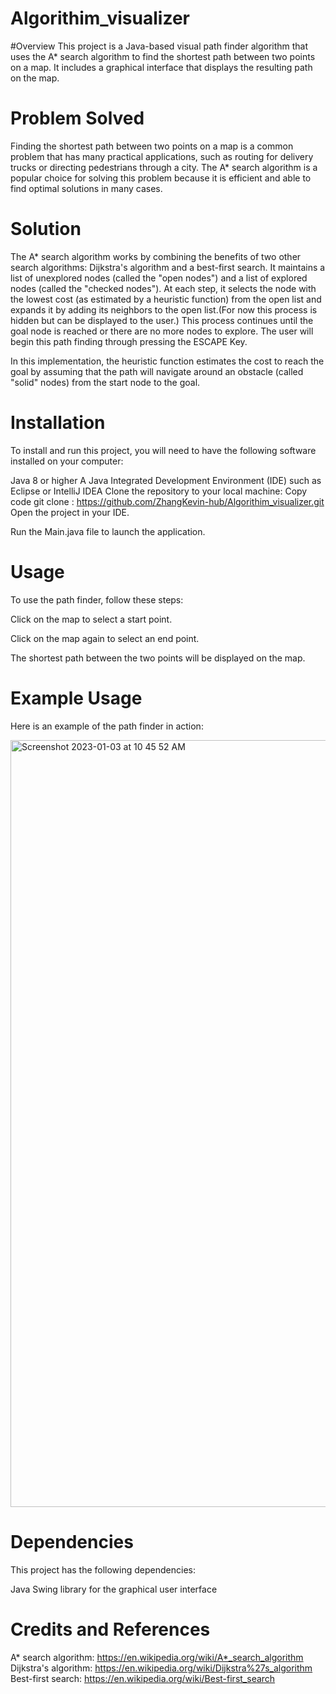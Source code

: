 # Algorithim_visualizer

#Overview
This project is a Java-based visual path finder algorithm that uses the A* search algorithm to find the shortest path between two points on a map. It includes a graphical interface that displays the resulting path on the map.

# Problem Solved
Finding the shortest path between two points on a map is a common problem that has many practical applications, such as routing for delivery trucks or directing pedestrians through a city. The A* search algorithm is a popular choice for solving this problem because it is efficient and able to find optimal solutions in many cases.

# Solution
The A* search algorithm works by combining the benefits of two other search algorithms: Dijkstra's algorithm and a best-first search. It maintains a list of unexplored nodes (called the "open nodes") and a list of explored nodes (called the "checked nodes"). At each step, it selects the node with the lowest cost (as estimated by a heuristic function) from the open list and expands it by adding its neighbors to the open list.(For now this process is hidden but can be displayed to the user.) This process continues until the goal node is reached or there are no more nodes to explore. The user will begin this path finding through pressing the ESCAPE Key.

In this implementation, the heuristic function estimates the cost to reach the goal by assuming that the path will navigate around an obstacle (called "solid" nodes) from the start node to the goal.

# Installation
To install and run this project, you will need to have the following software installed on your computer:

Java 8 or higher
A Java Integrated Development Environment (IDE) such as Eclipse or IntelliJ IDEA
Clone the repository to your local machine:
Copy code
git clone : https://github.com/ZhangKevin-hub/Algorithim_visualizer.git
Open the project in your IDE.

Run the Main.java file to launch the application.

# Usage
To use the path finder, follow these steps:

Click on the map to select a start point.

Click on the map again to select an end point.

The shortest path between the two points will be displayed on the map.

# Example Usage
Here is an example of the path finder in action:

<img width="1227" alt="Screenshot 2023-01-03 at 10 45 52 AM" src="https://user-images.githubusercontent.com/110786760/210392255-2c4e3c5f-0eed-462d-ab3b-980de2fb6a73.png">

# Dependencies
This project has the following dependencies:

Java Swing library for the graphical user interface

# Credits and References
A* search algorithm: https://en.wikipedia.org/wiki/A*_search_algorithm
Dijkstra's algorithm: https://en.wikipedia.org/wiki/Dijkstra%27s_algorithm
Best-first search: https://en.wikipedia.org/wiki/Best-first_search
